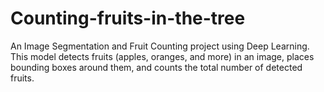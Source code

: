 # Counting-fruits-in-the-tree
An Image Segmentation and Fruit Counting project using Deep Learning. This model detects fruits (apples, oranges, and more) in an image, places bounding boxes around them, and counts the total number of detected fruits.
